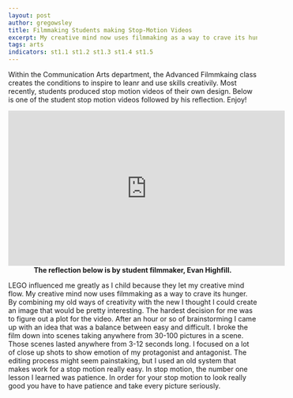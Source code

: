 ```yaml
---
layout: post
author: gregowsley
title: Filmmaking Students making Stop-Motion Videos
excerpt: My creative mind now uses filmmaking as a way to crave its hunger. I focused on a lot of close up shots to show emotion of my protagonist and antagonist. In stop motion, the number one lesson I learned was patience.
tags: arts
indicators: st1.1 st1.2 st1.3 st1.4 st1.5 
---
```


Within the Communication Arts department, the Advanced Filmmkaing class creates the conditions to inspire to leanr and use skills creativily. Most recently, students produced stop motion videos of their own design. Below is one of the student stop motion videos followed by his reflection. Enjoy!

<center>
<iframe width="560" height="315" src="https://www.youtube.com/embed/Pks16dUKyOs" frameborder="0" allow="autoplay; encrypted-media" allowfullscreen></iframe>
</center>

<center> <b> The reflection below is by student filmmaker, Evan Highfill. </b> </center>

LEGO influenced me greatly as I child because they let my creative mind flow. My creative mind now uses filmmaking as a way to crave its hunger. By combining my old ways of creativity with the new I thought I could create an image that would be pretty interesting. The hardest decision for me was to figure out a plot for the video. After an hour or so of brainstorming I came up with an idea that was a balance between easy and difficult. I broke the film down into scenes taking anywhere from 30-100 pictures in a scene. Those scenes lasted anywhere from 3-12 seconds long. I focused on a lot of close up shots to show emotion of my protagonist and antagonist. The editing process might seem painstaking, but I used an old system that makes work for a stop motion really easy. In stop motion, the number one lesson I learned was patience. In order for your stop motion to look really good you have to have patience and take every picture seriously. 






